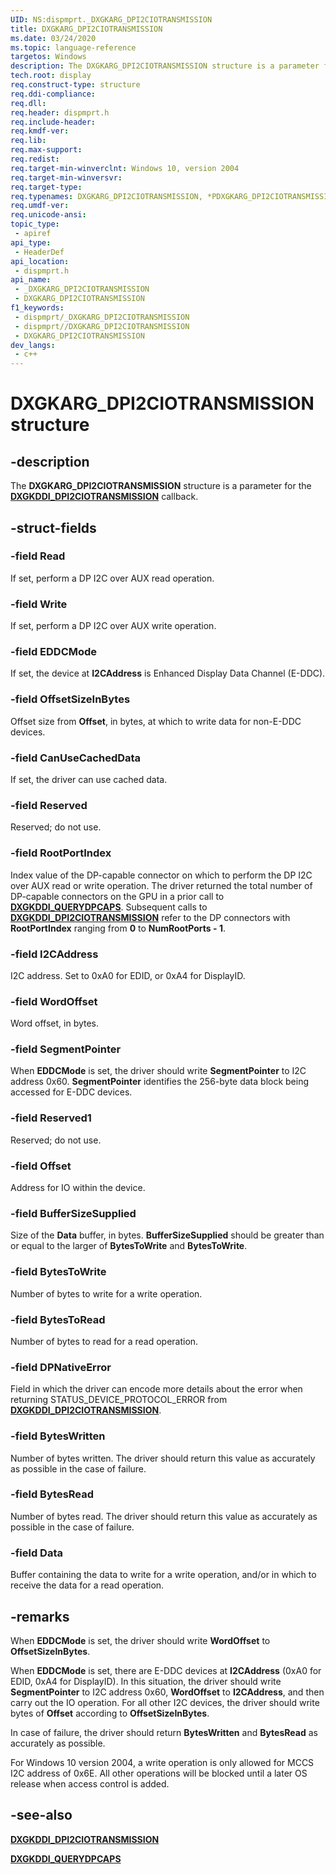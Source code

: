 ```yaml
---
UID: NS:dispmprt._DXGKARG_DPI2CIOTRANSMISSION
title: DXGKARG_DPI2CIOTRANSMISSION
ms.date: 03/24/2020
ms.topic: language-reference
targetos: Windows
description: The DXGKARG_DPI2CIOTRANSMISSION structure is a parameter for the DXGKDDI_DPI2CIOTRANSMISSION callback.
tech.root: display
req.construct-type: structure
req.ddi-compliance: 
req.dll: 
req.header: dispmprt.h
req.include-header: 
req.kmdf-ver: 
req.lib: 
req.max-support: 
req.redist: 
req.target-min-winverclnt: Windows 10, version 2004
req.target-min-winversvr: 
req.target-type: 
req.typenames: DXGKARG_DPI2CIOTRANSMISSION, *PDXGKARG_DPI2CIOTRANSMISSION
req.umdf-ver: 
req.unicode-ansi: 
topic_type:
 - apiref
api_type:
 - HeaderDef
api_location:
 - dispmprt.h
api_name:
 - _DXGKARG_DPI2CIOTRANSMISSION
 - DXGKARG_DPI2CIOTRANSMISSION
f1_keywords:
 - dispmprt/_DXGKARG_DPI2CIOTRANSMISSION
 - dispmprt//DXGKARG_DPI2CIOTRANSMISSION
 - DXGKARG_DPI2CIOTRANSMISSION
dev_langs:
 - c++
---
```


# DXGKARG_DPI2CIOTRANSMISSION structure

## -description

The **DXGKARG_DPI2CIOTRANSMISSION** structure is a parameter for the [**DXGKDDI_DPI2CIOTRANSMISSION**](nc-dispmprt-dxgkddi_dpi2ciotransmission.md) callback.

## -struct-fields

### -field Read

If set, perform a DP I2C over AUX read operation.

### -field Write

If set, perform a DP I2C over AUX write operation.

### -field EDDCMode

If set, the device at **I2CAddress** is Enhanced Display Data Channel (E-DDC).

### -field OffsetSizeInBytes

Offset size from **Offset**, in bytes, at which to write data for non-E-DDC devices.

### -field CanUseCachedData

If set, the driver can use cached data.

### -field Reserved

Reserved; do not use.

### -field RootPortIndex

Index value of the DP-capable connector on which to perform the DP I2C over AUX read or write operation. The driver returned the total number of DP-capable connectors on the GPU in a prior call to [**DXGKDDI_QUERYDPCAPS**](nc-dispmprt-dxgkddi_querydpcaps.md). Subsequent calls to [**DXGKDDI_DPI2CIOTRANSMISSION**](nc-dispmprt-dxgkddi_dpi2ciotransmission.md) refer to the DP connectors with **RootPortIndex** ranging from **0** to **NumRootPorts - 1**.

### -field I2CAddress

I2C address. Set to 0xA0 for EDID, or 0xA4 for DisplayID.

### -field WordOffset

Word offset, in bytes.

### -field SegmentPointer

When **EDDCMode** is set, the driver should write **SegmentPointer** to I2C address 0x60. **SegmentPointer** identifies the 256-byte data block being accessed for E-DDC devices.

### -field Reserved1

Reserved; do not use.

### -field Offset

Address for IO within the device.

### -field BufferSizeSupplied

Size of the **Data** buffer, in bytes. **BufferSizeSupplied** should be greater than or equal to the larger of **BytesToWrite** and **BytesToWrite**.

### -field BytesToWrite

Number of bytes to write for a write operation.

### -field BytesToRead

Number of bytes to read for a read operation.

### -field DPNativeError

Field in which the driver can encode more details about the error when returning STATUS_DEVICE_PROTOCOL_ERROR from [**DXGKDDI_DPI2CIOTRANSMISSION**](nc-dispmprt-dxgkddi_dpi2ciotransmission.md).  

### -field BytesWritten

Number of bytes written. The driver should return this value as accurately as possible in the case of failure.

### -field BytesRead

Number of bytes read. The driver should return this value as accurately as possible in the case of failure.

### -field Data

Buffer containing the data to write for a write operation, and/or in which to receive the data for a read operation.

## -remarks

When **EDDCMode** is set, the driver should write **WordOffset** to **OffsetSizeInBytes**.

When **EDDCMode** is set, there are E-DDC devices at **I2CAddress** (0xA0 for EDID, 0xA4 for DisplayID). In this situation, the driver should write **SegmentPointer** to I2C address 0x60, **WordOffset** to **I2CAddress**,  and then carry out the IO operation. For all other I2C devices, the driver should write bytes of **Offset** according to **OffsetSizeInBytes**.

In case of failure, the driver should return **BytesWritten** and **BytesRead** as accurately as possible.

For Windows 10 version 2004, a write operation is only allowed for MCCS I2C address of 0x6E. All other operations will be blocked until a later OS release when access control is added.

## -see-also

[**DXGKDDI_DPI2CIOTRANSMISSION**](nc-dispmprt-dxgkddi_dpi2ciotransmission.md)

[**DXGKDDI_QUERYDPCAPS**](nc-dispmprt-dxgkddi_querydpcaps.md)
